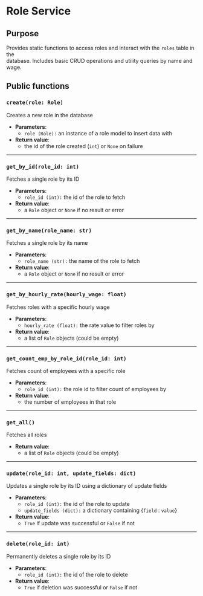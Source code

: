 # Role Service

## Purpose
Provides static functions to access roles and interact with the `roles` table in the  
database. Includes basic CRUD operations and utility queries by name and wage.

## Public functions

### `create(role: Role)`  
Creates a new role in the database  
- **Parameters**:  
    - `role (Role):` an instance of a role model to insert data with  
- **Return value**:  
    - the id of the role created (`int`) or `None` on failure  
---

### `get_by_id(role_id: int)`  
Fetches a single role by its ID  
- **Parameters**:  
    - `role_id (int):` the id of the role to fetch  
- **Return value**:  
    - a `Role` object or `None` if no result or error  
---

### `get_by_name(role_name: str)`  
Fetches a single role by its name  
- **Parameters**:  
    - `role_name (str):` the name of the role to fetch  
- **Return value**:  
    - a `Role` object or `None` if no result or error  
---

### `get_by_hourly_rate(hourly_wage: float)`  
Fetches roles with a specific hourly wage  
- **Parameters**:  
    - `hourly_rate (float):` the rate value to filter roles by  
- **Return value**:  
    - a list of `Role` objects (could be empty)  
---

### `get_count_emp_by_role_id(role_id: int)`  
Fetches count of employees with a specific role  
- **Parameters**:  
    - `role_id (int):` the role id to filter count of employees by  
- **Return value**:  
    - the number of employees in that role
---

### `get_all()`  
Fetches all roles  
- **Return value**:  
    - a list of `Role` objects (could be empty)  
---

### `update(role_id: int, update_fields: dict)`  
Updates a single role by its ID using a dictionary of update fields  
- **Parameters**:  
    - `role_id (int):` the id of the role to update  
    - `update_fields (dict):` a dictionary containing {`field` : `value`}  
- **Return value**:  
    - `True` if update was successful or `False` if not  
---

### `delete(role_id: int)`  
Permanently deletes a single role by its ID  
- **Parameters**:  
    - `role_id (int):` the id of the role to delete  
- **Return value**:  
    - `True` if deletion was successful or `False` if not  
